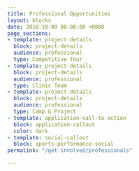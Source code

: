 ```yaml
---
title: Professional Opportunities
layout: blocks
date: 2018-10-09 00:00:00 +0000
page_sections:
- template: project-details
  block: project-details
  audience: professional
  type: Competitive Tour
- template: project-details
  block: project-details
  audience: professional
  type: Clinic Team
- template: project-details
  block: project-details
  audience: professional
  type: Camp & Project
- template: application-call-to-action
  block: application-callout
  color: dark
- template: social-callout
  block: sports-performance-social
permalink: "/get-involved/professionals"

---
```

